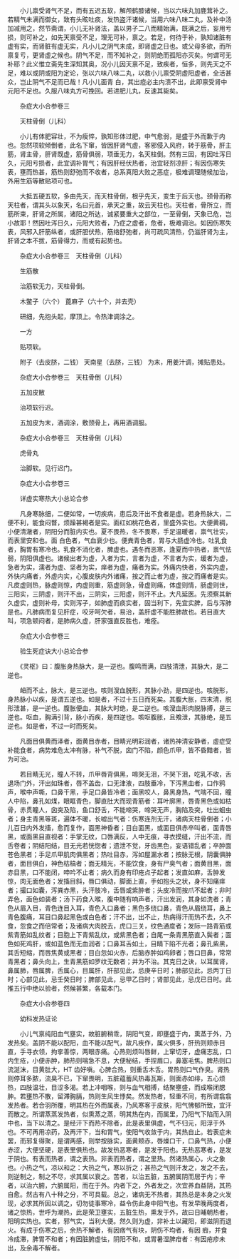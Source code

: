 <!-- { "loadSidebar": true } -->
　　小儿禀受肾气不足，而有五迟五软，解颅鹤膝诸候，当以六味丸加鹿茸补之。若精气未满而御女，致有头眩吐痰，发热盗汗诸候，当用六味八味二丸，及补中汤加减用之，然节斋谓，小儿无补肾法，盖以男子二八而精始满，既满之后，妄用亏损，则可补之，如先天禀受不足，理无可补，禀之。若足，何待于补，孰知诸脏有虚有实，而肾脏有虚无实，凡小儿之阴气未成，即肾虚之日也。或父母多欲，而所禀复亏，更肾虚之候也。阴气不足，而不知补之，则阴绝而孤阳亦灭矣。何谓可无补耶？此义惟立斋先生深知其奥，况小儿因天禀不足，致疾者，恒多，则先天之不足，难以或阴或阳为定论，张以六味八味二丸，以救小儿禀受阴虚阳虚者，全活甚众，岂止阴气不足而已哉！凡小儿面青 白，其出痘必主内溃不出，此即禀受肾中元阳不足也。久服八味丸方可挽回。若进肥儿丸，反速其毙矣。

　　杂症大小合参卷三

　　天柱骨倒（儿科）

　　小儿有体肥容壮，不为瘦悴，孰知形体过肥，中气愈弱，是盛于外而歉于内也。忽然项软倾倒者，此名下窜，皆因肝肾气虚，客邪侵入风府，转于筋骨，肝主筋，肾主骨，肝肾既虚，筋骨俱弱，项垂无力，名天柱倒。然有三因，有因吐泻日久，元阳亏损者，此宜调补胃气；有因肝经伏热者，治宜轻剂凉肝；有因伤寒失表，壅而热甚，筋热则舒弛而不收者，总系真阳大败之恶症，极难调理随候加治，外用生筋等散贴项可也。

　　大抵五硬五软，多由先天，而天柱骨倒，根乎先天，变生于后天也。颈骨而称天柱者，谓其头以象天，名曰元首，承天之重，故云天柱也。天柱者，骨所立，而筋所束，肝肾之所属，诸阳之所达，诚紧要重大之部位，一至骨倒，天象已危，岂小故耶！然因吐泻日久，元阳大败者，乃症之虚者，危者，极难调治。如因伤寒失表，风邪入肝筋纵者，或肝胆伏热，筋络舒弛者，尚可疏风清热，仍滋肝肾为主，肝肾之本不拔，筋骨得力，而或有起势也。

　　杂症大小合参卷三　天柱骨倒（儿科）

　　生筋散

　　治筋软无力，天柱骨倒。

　　木鳖子（六个） 蓖麻子（六十个，并去壳）

　　研细，先抱头起，摩顶上。令热津调涂之。

　　一方

　　贴项软。

　　附子（去皮脐，二钱） 天南星（去脐，三钱） 为末，用姜汁调，摊贴患处。

　　杂症大小合参卷三　天柱骨倒（儿科）

　　五加皮散

　　治项软行迟。

　　五加皮为末，酒调涂，敷颈骨上，再用酒调服。

　　杂症大小合参卷三　天柱骨倒（儿科）

　　虎骨丸

　　治脚软。见行迟门。

　　杂症大小合参卷三

　　详虚实寒热大小总论合参

　　凡身寒脉细，二便如常，一切疾病，患后及汗出不食者是虚。若身热脉大，二便不利，能食闷瞀，烦躁甚褐者是实。面红如桃花色者，里盛外实也。大便黄稠，小便清澈者，阴阳分而脏内实也。夏不畏热，冬不畏寒，手足温暖者，禀气壮实，而表里安和也。面 白色者，气血衰少也。便粪青色者，胃与大肠虚冷也。吐乳食者，胸胃有寒冷也。乳食不消化者，脾虚也。遇冬而恶寒，逢夏而中热者，禀气怯弱，阴阳俱虚也。诸候出者为虚，入者为实，言者为虚，不言者为实，缓者为虚，急者为实，濡者为虚、坚者为实，痒者为虚，痛者为实。外痛内快者，外实内虚，外快内痛者，外虚内实，心腹皮肤内外诸痛，按之而止者为虚，按之而痛者是实。凡皮虚则热，脉虚则惊，内虚则重，筋虚则急，骨虚则痛，体虚则情，肠虚则世，三阳实，三阴虚，则汗不出，三阴实，三阳虚，则汗不止。大凡延医。先须察其新久虚实，虚则补母，实则泻子，如肺虚而痰实者，固当利下，先宜实脾，后与泻肺是也。凡肺病而复见肝症，咬牙呵欠者，易治，盖肝虚不能胜肺故也。若目直大叫，项急顿闷者，是肺病久虚，肝家强直反胜也，难痊。

　　杂症大小合参卷三

　　验生死症诀大小总论合参

　　《灵枢》曰：腹胀身热脉大，是一逆也。腹鸣而满，四肢清泄，其脉大，是二逆也。

　　衄而不止，脉大，是三逆也。咳则溲血脱形，其脉小劲，是四逆也。咳脱形，身热脉小以疾，是谓五逆也。如是者，不过十五日而死矣。其腹大胀，四末清，脱形泄甚，是一逆也。腹胀便血，其脉大时绝，是二逆也。咳溲血形肉脱脉搏，是三逆也。呕血，胸满引背，脉小而疾，是四逆也。咳呕腹胀，且飧泄，其脉绝，是五逆也。如是者，不过一时而死矣。

　　凡面目俱黄而泽者，面黄目赤者，目睛光明彩润者，诸热神清安静者，虚症受补能食者，病势难危太冲有脉，补气不脱，囟门不陷，颜色爪甲，皆不昏黯者，皆为可治。

　　若目睛无光，瞳人不转，爪甲唇背俱黑，啼哭无泪，不哭下泪，吃乳不收，舌退场门外，汗出如珠者，唇不盖齿，口无津液，四肢垂冷，下泻黑血者，口作鸦声，喉中声嘶，口鼻干黑，手足口鼻皆冷者；面黑咬人，鼻黑身热，气喘不回，瞳人中陷，鼻孔如煤，眼眶青色，脚直肚大而现青筋者：耳叶廓黑，唇青黑色或如枯骨，赤贯瞳人，囟突及陷，鱼口舒舌，不能啼哭，啼哭无声，胸陷及突，吐出蛔虫者；身主青黑等斑，遍体不暖，长嘘出气者：伤寒连剂无汗，诸病天柱骨倒者；小儿百日内外发搐，愈而复作，面黑神昏者；目白面黑，或面目俱赤卒叫者，面青唇黑，或面黑目直视者：手掌无纹，口唇满反，人中无痕，寻衣摸缝，汗出不流，而舌卷者；阴结阳结，目无光若恍惚者；遗泄不觉，牙齿黑色，妄语错乱者；卒肿面苍色黑者；手足爪甲肌肉俱黑者；热吐目赤，泻如屋漏水者；按脉无根，阴囊俱肿者，面目俱白，神色枯槁者；面无精光，不能饮食，身有尸臭气者；面黄目黑，面赤目黑，口不能闭，呻吟不止者；病久而身有印疮点子起者；发直如麻，舌肿发惊，肉无面色者；发搐目斜，唇口俱动，脚面上直，手如抱头之状，身不知痛痒者；撮口如囊，泻粪赤黑，头汗肢冷，舌唇或紫肿者；头皮冷而按爪不起者；非时弄色，面色如装者；汤下药食入喉，腹中随有响声者，汗出发润，其身如洗者；青色从眉入目，青色连目入耳，青色入口鼻者；黑色多绕口鼻，青色从眉绕耳，鼻上青色腹痛，耳目口鼻起黑色或白色者；汗不出，出不止，热病得汗而热不去，久不食，忽食之而倍常者；及诸病大肉脱去，虎口三关，纹色通度者；发际一路青筋或紫青筋如乱纹者；目胞上下青紫乱纹，或紫黑色者；自尾一条青黑筋直入鬓者；面色如死鸡肝，或如蓝色而无血润者；口鼻耳舌如土，目睛下陷不光者；鼻孔紫黑，其舌短缩，而唇焦黄或黑者；目白忽如火赤，后脑赤肿如鸡卵者；唇口目鼻，常常青黑者；鼻头向上，生青黑筋如罗纹无数者；并为不治。其克日之诀，以耳属肾，鼻属肺，唇属脾，舌属心，目属肝，肝部见此，忌庚辛日时；肺部见此，忌丙丁日时；心部见此，忌壬癸日时；脾部见此，忌甲乙日时；肾部见此，忌戊已日时。此推五行中绝以验者，然候甚繁，各载本门。

　　杂症大小合参卷四

　　幼科发热证论

　　小儿气禀纯阳血气壅实，故脏腑稍乖，阴阳气变，即壅盛于内，熏蒸于外，乃发热矣。盖阴不能以配阳，血不能以配气，故凡疾作，属火俱多，肝热则颊赤目直，手寻衣领，拘挛善惊，两眼赤痛。心热则烦叫唇鲜，上窜切牙，虚痛志乱，口内生疮，小便赤肿，肺热则喘急不息，大便秘结，手捏眉口，鼻塞毛焦。脾热则口流涎沫，目黄肚大，HT 齿好嗔。心脾合热，则重舌木舌。胃热则口气作臭。肾热则停耳多脓，流臭不已，下窜畏明，五脏蕴蓄风热毒瓦斯，则面赤如绯，五心烦热，四肢温壮，目涩多渴。若上冲咽喉，则与血气相搏，结聚壅盛，而成喉闭腮肿。若壅热不散，留滞胸膈，热则生风生悸矣。然发热者，轻重不同，有所谓翕翕发热者。若合羽所覆，明其热在外而属表，乃风寒客于皮肤，阳气怫郁所致，宜汗而散之。所谓蒸蒸发热者，似熏蒸之蒸，明其热在内，而属里，乃阳气下陷而入阴中也，当下以清之。是经汗下而热不除者，此是表里俱虚，气不归元，阳浮于外也。不可再用凉药，及再汗下，当和胃气，使阳气收敛于内，其热自止。若表症未罢，而邪复得聚，是谓两感，则举按脉实，面黄颊赤，唇燥口干，口鼻气热，小便赤涩，大便坚硬，是表里俱热也。故发热恶寒者，是发于阳也。无热恶寒者，是发于阴也。有表而热者，谓之表热。非表而热者，谓之里热。然诸热属心，火之象也。小热之气，凉以和之：大热之气，寒以折之；甚热之气则汗发之，发之不去，则逆制之，制之不尽，求其属以衰之。苦者，以治五脏，五腑属阴而居于内；辛者，以治六腑，六腑属阳，而在于外。内者下之，外者发之，次宜养血益阴，其热自愈。然古有八十种之分，不可具载。总之，诸病无不热者，其热总是本身之火发现，必求其所因以调之，切勿徒事寒冷，益令伤此身中阳气也。有发早晚两度者，诸之惊热，世呼为潮热，此是荣卫壅实，五脏生热，熏发于外，故曰日晡朝热者，阳明实热也。实者，邪气实，当利大便。然久则为虚，非补土以藏阳，即滋阴而退火。有成于伤寒之后，余热不解者，有因痞气有块，阴伤不均者，有因 瘕，并食冷成滞，脾胃不和者；有因脏腑虚怯，阴阳不和，或胃暑湿脾疳者：有因疮疹未出，及余毒不解者。


